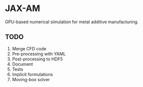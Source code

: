 # JAX-AM

GPU-based numerical simulation for metal additive manufacturing.



## TODO

1. Merge CFD code
2. Pre-processing with YAML
3. Post-processing to HDF5
4. Document
5. Tests
6. Implicit formulations
7. Moving-box solver